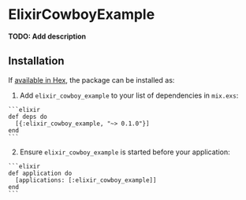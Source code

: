 # ElixirCowboyExample

**TODO: Add description**

## Installation

If [available in Hex](https://hex.pm/docs/publish), the package can be installed as:

  1. Add `elixir_cowboy_example` to your list of dependencies in `mix.exs`:

    ```elixir
    def deps do
      [{:elixir_cowboy_example, "~> 0.1.0"}]
    end
    ```

  2. Ensure `elixir_cowboy_example` is started before your application:

    ```elixir
    def application do
      [applications: [:elixir_cowboy_example]]
    end
    ```

